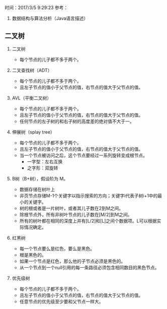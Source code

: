 ##
时间：2017/3/5 9:29:23
参考：

1. 数据结构与算法分析（Java语言描述）

## 二叉树

1. 二叉树   
	* 每个节点的儿子都不多于两个。
2. 二叉查找树（ADT）  
	* 每个节点的儿子都不多于两个。
	* 且左子节点的值小于父节点的值，右节点的值大于父节点的值。
3. AVL（平衡二叉树）  
	* 每个节点的儿子都不多于两个。
	* 且左子节点的值小于父节点的值，右节点的值大于父节点的值。
	* 任何节点的左子树的和右子树的高度差的绝对值不大于一。
4. 伸展树（splay tree）
	* 每个节点的儿子都不多于两个。
	* 且左子节点的值小于父节点的值，右节点的值大于父节点的值。
	* 当一个节点被访问之后，这个节点要经过一系列旋转变成根节点。
		* 一字型：左右互换
		* 之字形：双旋转

5. B树（B+树），假设阶为 M。
	* 数据存储在树叶上
	* 非页节点存储M-1个关键字以指示搜索的方向；关键字i代表子树i+1中的最小的关键字。
	* 树的根或者是一片树叶，或者其儿子数在2到M之间。
	* 除根节点外，所有非树叶节点的儿子数在[M/2]到M之间。
	* 所有的树叶都在相同的深度上并有[L/2]和[L]之间个数据项。L可以根据实际情况确定。
6. 红黑树  
	* 每一个节点要么是红色，要么是黑色。
	* 根是黑色的。
	* 如果一个节点是红色，那么他的子节点必须是黑色的。
	* 从一个节点到一个null引用的每一条路径必须包含相同数目的黑色节点。
7. 优先级树
 	* 每个节点的儿子都不多于两个。
	* 且左子节点的值小于父节点的值，右节点的值大于父节点的值。
	* 任意节点的优先级至少要和父节点一样大。